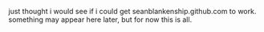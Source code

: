 just thought i would see if i could get seanblankenship.github.com to work. something may appear here later, but for now this is all.
